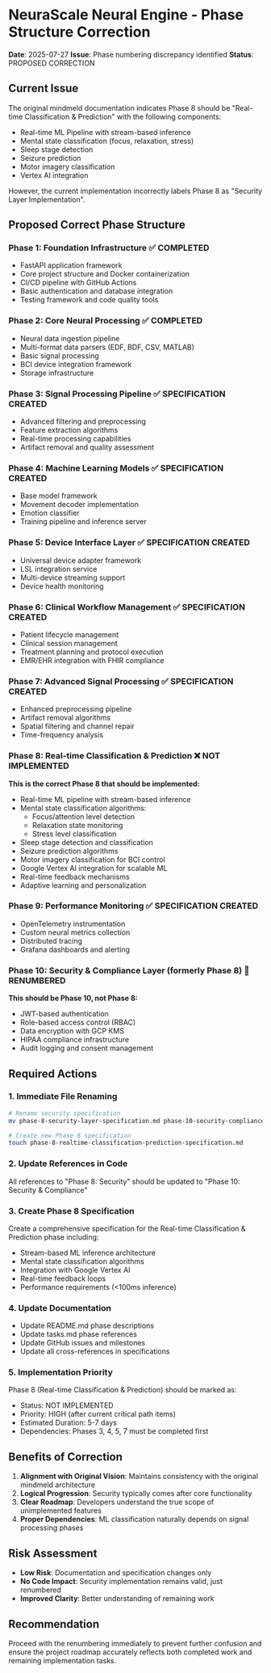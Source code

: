 # NeuraScale Neural Engine - Phase Structure Correction

**Date**: 2025-07-27
**Issue**: Phase numbering discrepancy identified
**Status**: PROPOSED CORRECTION

## Current Issue

The original mindmeld documentation indicates Phase 8 should be "Real-time Classification & Prediction" with the following components:

- Real-time ML Pipeline with stream-based inference
- Mental state classification (focus, relaxation, stress)
- Sleep stage detection
- Seizure prediction
- Motor imagery classification
- Vertex AI integration

However, the current implementation incorrectly labels Phase 8 as "Security Layer Implementation".

## Proposed Correct Phase Structure

### Phase 1: Foundation Infrastructure ✅ COMPLETED

- FastAPI application framework
- Core project structure and Docker containerization
- CI/CD pipeline with GitHub Actions
- Basic authentication and database integration
- Testing framework and code quality tools

### Phase 2: Core Neural Processing ✅ COMPLETED

- Neural data ingestion pipeline
- Multi-format data parsers (EDF, BDF, CSV, MATLAB)
- Basic signal processing
- BCI device integration framework
- Storage infrastructure

### Phase 3: Signal Processing Pipeline ✅ SPECIFICATION CREATED

- Advanced filtering and preprocessing
- Feature extraction algorithms
- Real-time processing capabilities
- Artifact removal and quality assessment

### Phase 4: Machine Learning Models ✅ SPECIFICATION CREATED

- Base model framework
- Movement decoder implementation
- Emotion classifier
- Training pipeline and inference server

### Phase 5: Device Interface Layer ✅ SPECIFICATION CREATED

- Universal device adapter framework
- LSL integration service
- Multi-device streaming support
- Device health monitoring

### Phase 6: Clinical Workflow Management ✅ SPECIFICATION CREATED

- Patient lifecycle management
- Clinical session management
- Treatment planning and protocol execution
- EMR/EHR integration with FHIR compliance

### Phase 7: Advanced Signal Processing ✅ SPECIFICATION CREATED

- Enhanced preprocessing pipeline
- Artifact removal algorithms
- Spatial filtering and channel repair
- Time-frequency analysis

### Phase 8: Real-time Classification & Prediction ❌ NOT IMPLEMENTED

**This is the correct Phase 8 that should be implemented:**

- Real-time ML pipeline with stream-based inference
- Mental state classification algorithms:
  - Focus/attention level detection
  - Relaxation state monitoring
  - Stress level classification
- Sleep stage detection and classification
- Seizure prediction algorithms
- Motor imagery classification for BCI control
- Google Vertex AI integration for scalable ML
- Real-time feedback mechanisms
- Adaptive learning and personalization

### Phase 9: Performance Monitoring ✅ SPECIFICATION CREATED

- OpenTelemetry instrumentation
- Custom neural metrics collection
- Distributed tracing
- Grafana dashboards and alerting

### Phase 10: Security & Compliance Layer (formerly Phase 8) 🔄 RENUMBERED

**This should be Phase 10, not Phase 8:**

- JWT-based authentication
- Role-based access control (RBAC)
- Data encryption with GCP KMS
- HIPAA compliance infrastructure
- Audit logging and consent management

## Required Actions

### 1. Immediate File Renaming

```bash
# Rename security specification
mv phase-8-security-layer-specification.md phase-10-security-compliance-specification.md

# Create new Phase 8 specification
touch phase-8-realtime-classification-prediction-specification.md
```

### 2. Update References in Code

All references to "Phase 8: Security" should be updated to "Phase 10: Security & Compliance"

### 3. Create Phase 8 Specification

Create a comprehensive specification for the Real-time Classification & Prediction phase including:

- Stream-based ML inference architecture
- Mental state classification algorithms
- Integration with Google Vertex AI
- Real-time feedback loops
- Performance requirements (<100ms inference)

### 4. Update Documentation

- Update README.md phase descriptions
- Update tasks.md phase references
- Update GitHub issues and milestones
- Update all cross-references in specifications

### 5. Implementation Priority

Phase 8 (Real-time Classification & Prediction) should be marked as:

- Status: NOT IMPLEMENTED
- Priority: HIGH (after current critical path items)
- Estimated Duration: 5-7 days
- Dependencies: Phases 3, 4, 5, 7 must be completed first

## Benefits of Correction

1. **Alignment with Original Vision**: Maintains consistency with the original mindmeld architecture
2. **Logical Progression**: Security typically comes after core functionality
3. **Clear Roadmap**: Developers understand the true scope of unimplemented features
4. **Proper Dependencies**: ML classification naturally depends on signal processing phases

## Risk Assessment

- **Low Risk**: Documentation and specification changes only
- **No Code Impact**: Security implementation remains valid, just renumbered
- **Improved Clarity**: Better understanding of remaining work

## Recommendation

Proceed with the renumbering immediately to prevent further confusion and ensure the project roadmap accurately reflects both completed work and remaining implementation tasks.
